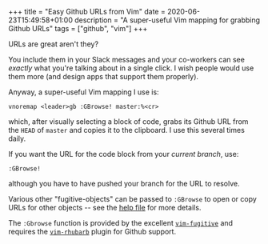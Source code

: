 +++
title = "Easy Github URLs from Vim"
date = 2020-06-23T15:49:58+01:00
description = "A super-useful Vim mapping for grabbing Github URLs"
tags = ["github", "vim"]
+++

URLs are great aren't they? 

You include them in your Slack messages and your
co-workers can see _exactly_ what you're talking about in a single click. I wish
people would use them more (and design apps that support them properly).

Anyway, a super-useful Vim mapping I use is:

```vim
vnoremap <leader>gb :GBrowse! master:%<cr> 
```

which, after visually selecting a block of code, grabs its Github URL from the
`HEAD` of `master` and copies it to the clipboard. I use this several times
daily.

If you want the URL for the code block from your _current branch_, use:

```vim
:GBrowse!
```

although you have to have pushed your branch for the URL to resolve.

Various other "fugitive-objects" can be passed to `:GBrowse` to
open or copy URLs for other objects -- see the [help file](https://github.com/tpope/vim-fugitive/blob/27a5c3abd211c2784513dab4db082fa414ad0967/doc/fugitive.txt#L212-L235) 
for more details.

The `:Gbrowse` function is provided by the excellent [`vim-fugitive`](https://github.com/tpope/vim-fugitive) and requires the
[`vim-rhubarb`](https://github.com/tpope/vim-rhubarb) plugin for Github support.



